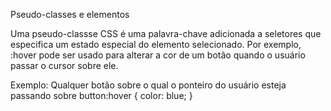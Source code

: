 Pseudo-classes e elementos

Uma pseudo-classse CSS é uma palavra-chave adicionada a seletores que especifica um estado especial do elemento selecionado. Por exemplo, :hover pode ser usado para alterar a cor de um botão quando o usuário passar o cursor sobre ele.

Exemplo:
Qualquer botão sobre o qual o ponteiro do usuário esteja passando sobre
button:hover {
    color: blue;
}